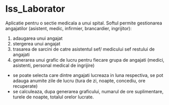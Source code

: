 # Iss_Laborator

Aplicatie pentru o sectie medicala a unui spital.
Softul permite gestionarea angajatilor (asistent, medic, infirmier, brancardier, ingrijitor):
  1. adaugarea unui angajat
  2. stergerea unui angajat
  3. trasarea de sarcini de catre asistentul sef/ medicului sef restului de angajati
  4. generarea unui grafic de lucru pentru fiecare grupa de angajati (medici, asistenti, personal medical de ingrijire)
  - se poate selecta care dintre angajati lucreaza in luna respectiva, se pot adauga anumite zile de lucru (tura de zi, noapte, concediu, ore recuperate)
  - se calculeaza, dupa generarea graficului, numarul de ore suplimentare, turele de noapte, totalul orelor lucrate.
 
